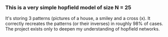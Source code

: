 ### This is a very simple hopfield model of size N = 25
It's storing 3 patterns (pictures of a house, a smiley and a cross (x). It correctly recreates the patterns (or their inverses) in roughly 98% of cases.
The project exists only to deepen my understanding of hopfield networks.
